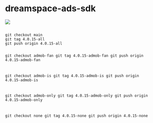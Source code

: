 # dreamspace-ads-sdk

[![](https://jitpack.io/v/dream-space/dreamspace-ads-sdk.svg)](https://jitpack.io/#dream-space/dreamspace-ads-sdk)

<code>
git checkout main
git tag 4.0.15-all
git push origin 4.0.15-all

git checkout admob-fan
git tag 4.0.15-admob-fan
git push origin 4.0.15-admob-fan

git checkout admob-is
git tag 4.0.15-admob-is
git push origin 4.0.15-admob-is

git checkout admob-only
git tag 4.0.15-admob-only
git push origin 4.0.15-admob-only

git checkout none
git tag 4.0.15-none
git push origin 4.0.15-none

</code>
